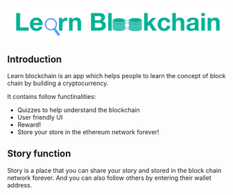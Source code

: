 ![logo](images/learn-blockchain.png)

## Introduction

Learn blockchain is an app which helps people to learn the concept of block chain by building a cryptocurrency.

It contains follow functinalities:

- Quizzes to help understand the blockchain
- User friendly UI
- Reward!
- Store your store in the ethereum network forever!

## Story function

Story is a place that you can share your story and stored in the block chain network forever. And you can also follow others by entering their wallet address.
